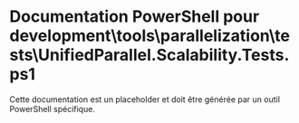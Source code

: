 # Documentation PowerShell pour development\tools\parallelization\tests\UnifiedParallel.Scalability.Tests.ps1

Cette documentation est un placeholder et doit être générée par un outil PowerShell spécifique.
